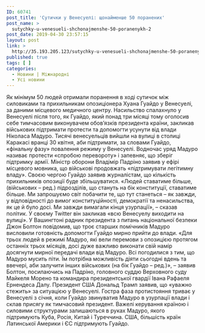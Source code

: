 ```yaml
---
ID: 60741
post_title: 'Сутички у Венесуелі: щонайменше 50 поранених'
post_name: >
  sutychky-u-venesueli-shchonajmenshe-50-poranenykh-2
post_date: 2019-04-30 23:57:15
layout: post
link: >
  http://35.193.205.123/sutychky-u-venesueli-shchonajmenshe-50-poranenykh-2/
published: true
tags: [ ]
categories:
  - Новини | Міжнародні
  - Усі новини
---
```

Як мінімум 50 людей отримали поранення в ході сутичок між силовиками та прихильникам опозиціонера Хуана Гуайдо у Венесуелі, за даними місцевого медичного центру. Насильство спалахнуло у Венесуелі після того, як Гуайдо, який понад три місяці тому оголосив себе тимчасовим виконувачем обов’язків президента країни, закликав військових підтримати протести та допомогти усунути від влади Ніколаса Мадуро. Тисячі венесуельців вийшли на вулиці в столиці Каракасі вранці 30 квітня, аби підтримати, за словами Гуайдо, «фінальну фазу» повалення режиму у Венесуелі. Водночас уряд Мадуро називає протести «спробою перевороту» і запевняє, що зберіг підтримку армії. Міністр оборони Владімір Падріно заявив у ефірі місцевого мовника, що військові продовжать «підтримувати легітимну владу». Своєю чергою Гуайдо заявив журналістам, що кількість прихильників опозиції буде збільшуватися. «Людей ставатиме більше, (військових – ред.) підрозділів, що стануть на бік конституції, ставатиме більше. Ми запрошуємо світ побачити те, що тут станеться – як завжди, у відповідності до вимог конституційності, демократії та ненасильства, як це й було досі. Ми завжди вимагали кінця узурпації», – сказав політик. У своєму Twitter він закликав «всю Венесуелу виходити на вулиці». У Вашингтоні радник президента з питань національної безпеки Джон Болтон повідомив, що троє старших помічників Мадуро висловили готовність допомогти Гуайдо мирно прийти до влади. «Для трьох людей в режимі Мадуро, які вели перемови з опозицією протягом останніх трьох місяців, досі дуже важливо виконати свій намір досягнути мирної передачі влади від Мадуро. Всі погодилися з тим, що Мадуро мусить піти. Їм потрібна можливість діяти сьогодні вдень та ввечері, аби залучити інших військових (на бік Гуайдо – ред.)», – заявив Болтон, посилаючись на Падріно, головного суддю Верховного суду Майкеля Морено та командира президентської гвардії Івана Рафаеля Ернендеса Далу. Президент США Дональд Трамп заявив, що «уважно стежить» за ситуацією у Венесуелі. Гостра фаза протистояння триває у Венесуелі з січня, коли Гуайдо звинуватив Мадуро в узурпації влади і склав присягу як тимчасовий президент. Важелі керування країною і силовими структурами залишаються в руках Мадуро, якого підтримують Куба, Росія, Китай і Туреччина. США, більшість країн Латинської Америки і ЄС підтримують Гуайдо. 